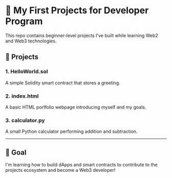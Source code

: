 
# 🧠 My First Projects for Developer Program

This repo contains beginner-level projects I've built while learning Web2 and Web3 technologies.

## 🔹 Projects

### 1. HelloWorld.sol
A simple Solidity smart contract that stores a greeting.

### 2. index.html
A basic HTML portfolio webpage introducing myself and my goals.

### 3. calculator.py
A small Python calculator performing addition and subtraction.

---

## 🚀 Goal

I'm learning how to build dApps and smart contracts to contribute to the projects ecosystem and become a Web3 developer!
